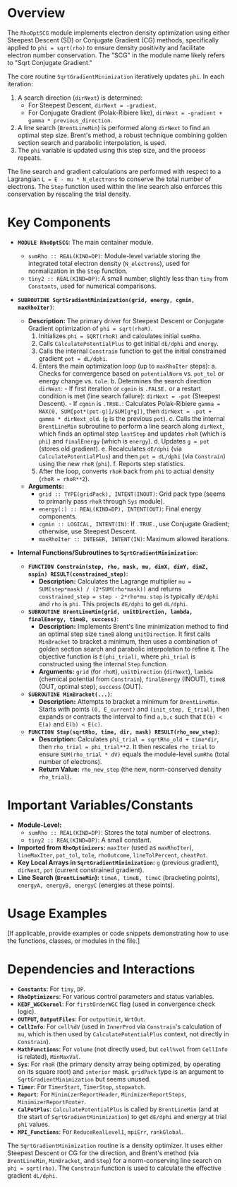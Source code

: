 # Overview

The `RhoOptSCG` module implements electron density optimization using either Steepest Descent (SD) or Conjugate Gradient (CG) methods, specifically applied to `phi = sqrt(rho)` to ensure density positivity and facilitate electron number conservation. The "SCG" in the module name likely refers to "Sqrt Conjugate Gradient."

The core routine `SqrtGradientMinimization` iteratively updates `phi`. In each iteration:
1.  A search direction (`dirNext`) is determined:
    - For Steepest Descent, `dirNext = -gradient`.
    - For Conjugate Gradient (Polak-Ribiere like), `dirNext = -gradient + gamma * previous_direction`.
2.  A line search (`BrentLineMin`) is performed along `dirNext` to find an optimal step size. Brent's method, a robust technique combining golden section search and parabolic interpolation, is used.
3.  The `phi` variable is updated using this step size, and the process repeats.

The line search and gradient calculations are performed with respect to a Lagrangian `L = E - mu * N_electrons` to conserve the total number of electrons. The `Step` function used within the line search also enforces this conservation by rescaling the trial density.

# Key Components

- **`MODULE RhoOptSCG`**: The main container module.
  - `sumRho :: REAL(KIND=DP)`: Module-level variable storing the integrated total electron density (`N_electrons`), used for normalization in the `Step` function.
  - `tiny2 :: REAL(KIND=DP)`: A small number, slightly less than `tiny` from `Constants`, used for numerical comparisons.

- **`SUBROUTINE SqrtGradientMinimization(grid, energy, cgmin, maxRhoIter)`**:
  - **Description:** The primary driver for Steepest Descent or Conjugate Gradient optimization of `phi = sqrt(rhoR)`.
    1.  Initializes `phi = SQRT(rhoR)` and calculates initial `sumRho`.
    2.  Calls `CalculatePotentialPlus` to get initial `dE/dphi` and `energy`.
    3.  Calls the internal `Constrain` function to get the initial constrained gradient `pot = dL/dphi`.
    4.  Enters the main optimization loop (up to `maxRhoIter` steps):
        a.  Checks for convergence based on `potentialNorm` vs. `pot_tol` or energy change vs. `tole`.
        b.  Determines the search direction `dirNext`:
            - If first iteration or `cgmin` is `.FALSE.` or a restart condition is met (line search failure): `dirNext = -pot` (Steepest Descent).
            - If `cgmin` is `.TRUE.`: Calculates Polak-Ribiere `gamma = MAX(0, SUM[pot*(pot-g)]/SUM[g*g])`, then `dirNext = -pot + gamma * dirNext_old`. (`g` is the previous `pot`).
        c.  Calls the internal `BrentLineMin` subroutine to perform a line search along `dirNext`, which finds an optimal step `lastStep` and updates `rhoR` (which is `phi`) and `finalEnergy` (which is `energy`).
        d.  Updates `g = pot` (stores old gradient).
        e.  Recalculates `dE/dphi` (via `CalculatePotentialPlus`) and then `pot = dL/dphi` (via `Constrain`) using the new `rhoR` (`phi`).
        f.  Reports step statistics.
    5.  After the loop, converts `rhoR` back from `phi` to actual density (`rhoR = rhoR**2`).
  - **Arguments:**
    - `grid :: TYPE(gridPack), INTENT(INOUT)`: Grid pack type (seems to primarily pass `rhoR` through `Sys` module).
    - `energy(:) :: REAL(KIND=DP), INTENT(OUT)`: Final energy components.
    - `cgmin :: LOGICAL, INTENT(IN)`: If `.TRUE.`, use Conjugate Gradient; otherwise, use Steepest Descent.
    - `maxRhoIter :: INTEGER, INTENT(IN)`: Maximum allowed iterations.

- **Internal Functions/Subroutines to `SqrtGradientMinimization`:**
    - **`FUNCTION Constrain(step, rho, mask, mu, dimX, dimY, dimZ, nspin) RESULT(constrained_step)`**:
      - **Description:** Calculates the Lagrange multiplier `mu = SUM(step*mask) / (2*SUM(rho*mask))` and returns `constrained_step = step - 2*rho*mu`. `step` is typically `dE/dphi` and `rho` is `phi`. This projects `dE/dphi` to get `dL/dphi`.
    - **`SUBROUTINE BrentLineMin(grid, unitDirection, lambda, finalEnergy, timeB, success)`**:
      - **Description:** Implements Brent's line minimization method to find an optimal step size `timeB` along `unitDirection`. It first calls `MinBracket` to bracket a minimum, then uses a combination of golden section search and parabolic interpolation to refine it. The objective function is `E(phi_trial)`, where `phi_trial` is constructed using the internal `Step` function.
      - **Arguments:** `grid` (for `rhoR`), `unitDirection` (`dirNext`), `lambda` (chemical potential from `Constrain`), `finalEnergy` (INOUT), `timeB` (OUT, optimal step), `success` (OUT).
    - **`SUBROUTINE MinBracket(...)`**:
      - **Description:** Attempts to bracket a minimum for `BrentLineMin`. Starts with points `(0, E_current)` and `(init_step, E_trial)`, then expands or contracts the interval to find `a,b,c` such that `E(b) < E(a)` and `E(b) < E(c)`.
    - **`FUNCTION Step(sqrtRho, time, dir, mask) RESULT(rho_new_step)`**:
      - **Description:** Calculates `phi_trial = sqrtRho_old + time*dir`, then `rho_trial = phi_trial**2`. It then rescales `rho_trial` to ensure `SUM(rho_trial * dV)` equals the module-level `sumRho` (total number of electrons).
      - **Return Value:** `rho_new_step` (the new, norm-conserved density `rho_trial`).

# Important Variables/Constants

- **Module-Level:**
    - `sumRho :: REAL(KIND=DP)`: Stores the total number of electrons.
    - `tiny2 :: REAL(KIND=DP)`: A small constant.
- **Imported from `RhoOptimizers`:** `maxIter` (used as `maxRhoIter`), `lineMaxIter`, `pot_tol`, `tole`, `rhoOutcome`, `lineTolPercent`, `cheatPot`.
- **Key Local Arrays in `SqrtGradientMinimization`:** `g` (previous gradient), `dirNext`, `pot` (current constrained gradient).
- **Line Search (`BrentLineMin`):** `timeA, timeB, timeC` (bracketing points), `energyA, energyB, energyC` (energies at these points).

# Usage Examples

[If applicable, provide examples or code snippets demonstrating how to use the functions, classes, or modules in the file.]

# Dependencies and Interactions

- **`Constants`**: For `tiny`, `DP`.
- **`RhoOptimizers`**: For various control parameters and status variables.
- **`KEDF_WGCkernel`**: For `firstOrderWGC` flag (used in convergence check logic).
- **`OUTPUT`, `OutputFiles`**: For `outputUnit`, `WrtOut`.
- **`CellInfo`**: For `cell%dV` (used in `InnerProd` via `Constrain`'s calculation of `mu`, which is then used by `CalculatePotentialPlus` context, not directly in `Constrain`).
- **`MathFunctions`**: For `volume` (not directly used, but `cell%vol` from `CellInfo` is related), `MinMaxVal`.
- **`Sys`**: For `rhoR` (the primary density array being optimized, by operating on its square root) and `interior` mask. `gridPack` type is an argument to `SqrtGradientMinimization` but seems unused.
- **`Timer`**: For `TimerStart`, `TimerStop`, `stopwatch`.
- **`Report`**: For `MinimizerReportHeader`, `MinimizerReportSteps`, `MinimizerReportFooter`.
- **`CalPotPlus`**: `CalculatePotentialPlus` is called by `BrentLineMin` (and at the start of `SqrtGradientMinimization`) to get `dE/dphi` and energy at trial `phi` values.
- **`MPI_Functions`**: For `ReduceRealLevel1`, `mpiErr`, `rankGlobal`.

The `SqrtGradientMinimization` routine is a density optimizer. It uses either Steepest Descent or CG for the direction, and Brent's method (via `BrentLineMin`, `MinBracket`, and `Step`) for a norm-conserving line search on `phi = sqrt(rho)`. The `Constrain` function is used to calculate the effective gradient `dL/dphi`.
